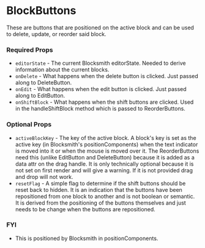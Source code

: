 # BlockButtons

These are buttons that are positioned on the active block and can be used to delete, update, or reorder said block.

### Required Props
+ `editorState` - The current Blocksmith editorState. Needed to derive information about the current blocks.
+ `onDelete` - What happens when the delete button is clicked. Just passed along to DeleteButton.
+ `onEdit` - What happens when the edit button is clicked. Just passed along to EditButton.
+ `onShiftBlock` - What happens when the shift buttons are clicked. Used in the handleShiftBlock method which is passed to ReorderButtons.

### Optional Props
+ `activeBlockKey` - The key of the active block. A block's key is set as the active key (in Blocksmith's positionComponents) when the text indicator is moved into it or when the mouse is moved over it. The ReorderButtons need this (unlike EditButton and DeleteButton) because it is added as a data attr on the drag handle. It is only technically optional because it is not set on first render and will give a warning. If it is not provided drag and drop will not work.
+ `resetFlag`      - A simple flag to determine if the shift buttons should be reset back to hidden. It is an indication that the buttons have been repositioned from one block to another and is not boolean or semantic. It is derived from the positioning of the buttons themselves and just needs to be change when the buttons are repositioned.

### FYI
+ This is positioned by Blocksmith in positionComponents.
